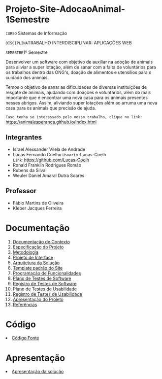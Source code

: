 # Projeto-Site-AdocaoAnimal-1Semestre

`CURSO` Sistemas de Informação

`DISCIPLINA`TRABALHO INTERDISCIPLINAR: APLICAÇÕES WEB

`SEMESTRE`1º Semestre

Desenvolver um software com objetivo de auxiliar na adoção de animais para aliviar a super lotação, além de sanar com a falta de voluntários para os trabalhos dentro das ONG's, doação de alimentos e utensílios para o cuidado dos animais.

Temos o objetivo de sanar as dificuldades de diversas instituições de resgate de animais, ajudando com doações e voluntários, além do mais importante que é encontrar uma nova casa para os animais presentes nesses abrigos. Assim, aliviando super lotações além ao arruma uma nova casa para os animais que precisão de ajuda.

`Caso tenha se interessado pelo nosso trabalho, clique no link:`
https://animalesperanca.github.io/index.html

## Integrantes
- Israel Alexsander Vilela de Andrade
- Lucas Fernando Coelho `Usuario:`Lucas-Coelh `Link:`https://github.com/Lucas-Coelh
- Ronald Franklin Rodrigues Romão
- Rubens da Silva
- Weuler Daniel Amaral Dutra Soares


## Professor

- Fábio Martins de Oliveira
- Kleber Jacques Ferreira

# Documentação

<ol>
<li><a href="docs/1-Documentação de Contexto.md"> Documentação de Contexto</a></li>
<li><a href="docs/2-Especificação do Projeto.md"> Especificação do Projeto</a></li>
<li><a href="docs/3-Metodologia.md"> Metodologia</a></li>
<li><a href="docs/4-Projeto de Interface.md"> Projeto de Interface</a></li>
<li><a href="docs/5-Arquitetura da Solução.md"> Arquitetura da Solução</a></li>
<li><a href="docs/6-Template padrão do Site.md"> Template padrão do Site</a></li>
<li><a href="docs/7-Programação de Funcionalidades.md"> Programação de Funcionalidades</a></li>
<li><a href="docs/8-Plano de Testes de Software.md"> Plano de Testes de Software</a></li>
<li><a href="docs/9-Registro de Testes de Software.md"> Registro de Testes de Software</a></li>
<li><a href="docs/10-Plano de Testes de Usabilidade.md"> Plano de Testes de Usabilidade</a></li>
<li><a href="docs/11-Registro de Testes de Usabilidade.md"> Registro de Testes de Usabilidade</a></li>
<li><a href="docs/12-Apresentação do Projeto.md"> Apresentação do Projeto</a></li>
<li><a href="docs/13-Referências.md"> Referências</a></li>
</ol>

# Código

<li><a href="src/README.md"> Código Fonte</a></li>

# Apresentação

<li><a href="presentation/README.md"> Apresentação da solução</a></li>
